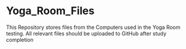 # Yoga_Room_Files

This Repository stores files from the Computers used in the Yoga Room testing.
All relevant files should be uploaded to GitHub after study completion
